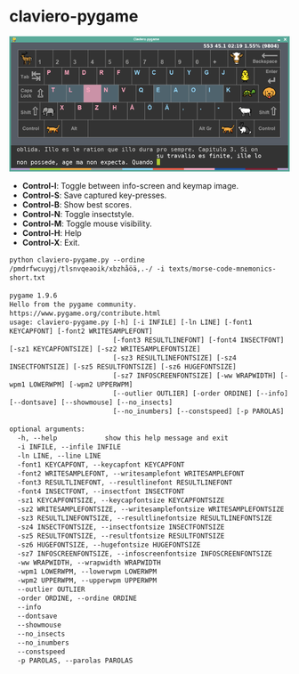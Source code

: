 # claviero-pygame

![screenshot-1.png](screenshot-1.png?raw=true)

- **Control-I**: Toggle between info-screen and keymap image.
- **Control-S**: Save captured key-presses.
- **Control-B**: Show best scores.
- **Control-N**: Toggle insectstyle.
- **Control-M**: Toggle mouse visibility.
- **Control-H**: Help
- **Control-X**: Exit.

```
python claviero-pygame.py --ordine /pmdrfwcuygj/tlsnvqeaoik/xbzhåöä,.-/ -i texts/morse-code-mnemonics-short.txt

pygame 1.9.6
Hello from the pygame community. https://www.pygame.org/contribute.html
usage: claviero-pygame.py [-h] [-i INFILE] [-ln LINE] [-font1 KEYCAPFONT] [-font2 WRITESAMPLEFONT]
                          [-font3 RESULTLINEFONT] [-font4 INSECTFONT] [-sz1 KEYCAPFONTSIZE] [-sz2 WRITESAMPLEFONTSIZE]
                          [-sz3 RESULTLINEFONTSIZE] [-sz4 INSECTFONTSIZE] [-sz5 RESULTFONTSIZE] [-sz6 HUGEFONTSIZE]
                          [-sz7 INFOSCREENFONTSIZE] [-ww WRAPWIDTH] [-wpm1 LOWERWPM] [-wpm2 UPPERWPM]
                          [--outlier OUTLIER] [-order ORDINE] [--info] [--dontsave] [--showmouse] [--no_insects]
                          [--no_inumbers] [--constspeed] [-p PAROLAS]

optional arguments:
  -h, --help            show this help message and exit
  -i INFILE, --infile INFILE
  -ln LINE, --line LINE
  -font1 KEYCAPFONT, --keycapfont KEYCAPFONT
  -font2 WRITESAMPLEFONT, --writesamplefont WRITESAMPLEFONT
  -font3 RESULTLINEFONT, --resultlinefont RESULTLINEFONT
  -font4 INSECTFONT, --insectfont INSECTFONT
  -sz1 KEYCAPFONTSIZE, --keycapfontsize KEYCAPFONTSIZE
  -sz2 WRITESAMPLEFONTSIZE, --writesamplefontsize WRITESAMPLEFONTSIZE
  -sz3 RESULTLINEFONTSIZE, --resultlinefontsize RESULTLINEFONTSIZE
  -sz4 INSECTFONTSIZE, --insectfontsize INSECTFONTSIZE
  -sz5 RESULTFONTSIZE, --resultfontsize RESULTFONTSIZE
  -sz6 HUGEFONTSIZE, --hugefontsize HUGEFONTSIZE
  -sz7 INFOSCREENFONTSIZE, --infoscreenfontsize INFOSCREENFONTSIZE
  -ww WRAPWIDTH, --wrapwidth WRAPWIDTH
  -wpm1 LOWERWPM, --lowerwpm LOWERWPM
  -wpm2 UPPERWPM, --upperwpm UPPERWPM
  --outlier OUTLIER
  -order ORDINE, --ordine ORDINE
  --info
  --dontsave
  --showmouse
  --no_insects
  --no_inumbers
  --constspeed
  -p PAROLAS, --parolas PAROLAS

```
